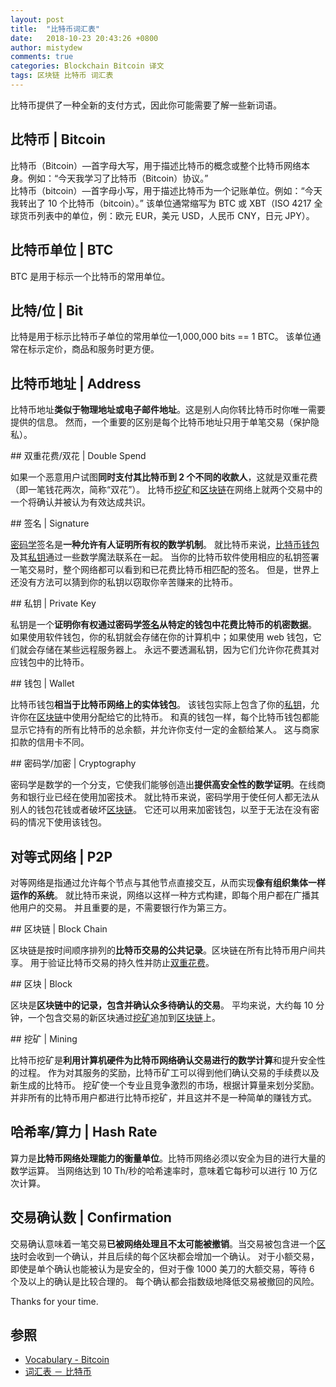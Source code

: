 ```yaml
---
layout: post
title:  "比特币词汇表"
date:   2018-10-23 20:43:26 +0800
author: mistydew
comments: true
categories: Blockchain Bitcoin 译文
tags: 区块链 比特币 词汇表
---
```

比特币提供了一种全新的支付方式，因此你可能需要了解一些新词语。

## 比特币 | Bitcoin

比特币（Bitcoin）—首字母大写，用于描述比特币的概念或整个比特币网络本身。例如：“今天我学习了比特币（Bitcoin）协议。”<br>
比特币（bitcoin）—首字母小写，用于描述比特币为一个记账单位。例如：“今天我转出了 10 个比特币（bitcoin）。”
该单位通常缩写为 BTC 或 XBT（ISO 4217 全球货币列表中的单位，例：欧元 EUR，美元 USD，人民币 CNY，日元 JPY）。

## 比特币单位 | BTC

BTC 是用于标示一个比特币的常用单位。

## 比特/位 | Bit

比特是用于标示比特币子单位的常用单位—1,000,000 bits == 1 BTC。
该单位通常在标示定价，商品和服务时更方便。

## 比特币地址 | Address

比特币地址**类似于物理地址或电子邮件地址**。这是别人向你转比特币时你唯一需要提供的信息。
然而，一个重要的区别是每个比特币地址只用于单笔交易（保护隐私）。

<p id="DoubleSpend-ref"></p>
## 双重花费/双花 | Double Spend

如果一个恶意用户试图**同时支付其比特币到 2 个不同的收款人**，这就是双重花费（即一笔钱花两次，简称“双花”）。
比特币[挖矿](#Mining-ref)和[区块链](#BlockChain-ref)在网络上就两个交易中的一个将确认并被认为有效达成共识。

<p id="Signature-ref"></p>
## 签名 | Signature

[密码学](#Cryptography-ref)签名是**一种允许有人证明所有权的数学机制**。
就比特币来说，[比特币钱包](#Wallet-ref)及其[私钥](#PrivateKey-ref)通过一些数学魔法联系在一起。
当你的比特币软件使用相应的私钥签署一笔交易时，整个网络都可以看到和已花费比特币相匹配的签名。
但是，世界上还没有方法可以猜到你的私钥以窃取你辛苦赚来的比特币。

<p id="PrivateKey-ref"></p>
## 私钥 | Private Key

私钥是一个**证明你有权通过密码学[签名](#Signature-ref)从特定的钱包中花费比特币的机密数据**。
如果使用软件钱包，你的私钥就会存储在你的计算机中；如果使用 web 钱包，它们就会存储在某些远程服务器上。
永远不要透漏私钥，因为它们允许你花费其对应钱包中的比特币。

<p id="Wallet-ref"></p>
## 钱包 | Wallet

比特币钱包**相当于比特币网络上的实体钱包**。
该钱包实际上包含了你的[私钥](#PrivateKey-ref)，允许你在[区块链](#BlockChain-ref)中使用分配给它的比特币。
和真的钱包一样，每个比特币钱包都能显示它持有的所有比特币的总余额，并允许你支付一定的金额给某人。
这与商家扣款的信用卡不同。

<p id="Cryptography-ref"></p>
## 密码学/加密 | Cryptography

密码学是数学的一个分支，它使我们能够创造出**提供高安全性的数学证明**。在线商务和银行业已经在使用加密技术。
就比特币来说，密码学用于使任何人都无法从别人的钱包花钱或者破坏[区块链](#BlockChain-ref)。
它还可以用来加密钱包，以至于无法在没有密码的情况下使用该钱包。

## 对等式网络 | P2P

对等网络是指通过允许每个节点与其他节点直接交互，从而实现**像有组织集体一样运作的系统**。
就比特币来说，网络以这样一种方式构建，即每个用户都在广播其他用户的交易。
并且重要的是，不需要银行作为第三方。

<p id="BlockChain-ref"></p>
## 区块链 | Block Chain

区块链是按时间顺序排列的**比特币交易的公共记录**。区块链在所有比特币用户间共享。
用于验证比特币交易的持久性并防止[双重花费](#DoubleSpend-ref)。

<p id="Block-ref"></p>
## 区块 | Block

区块是**区块链中的记录，包含并确认众多待确认的交易**。
平均来说，大约每 10 分钟，一个包含交易的新区块通过[挖矿](#Mining-ref)追加到[区块链](#BlockChain-ref)上。

<p id="Mining-ref"></p>
## 挖矿 | Mining

比特币挖矿是**利用计算机硬件为比特币网络确认交易进行的数学计算**和提升安全性的过程。
作为对其服务的奖励，比特币矿工可以得到他们确认交易的手续费以及新生成的比特币。
挖矿使一个专业且竞争激烈的市场，根据计算量来划分奖励。
并非所有的比特币用户都进行比特币挖矿，并且这并不是一种简单的赚钱方式。

## 哈希率/算力 | Hash Rate

算力是**比特币网络处理能力的衡量单位**。比特币网络必须以安全为目的进行大量的数学运算。
当网络达到 10 Th/秒的哈希速率时，意味着它每秒可以进行 10 万亿次计算。

## 交易确认数 | Confirmation

交易确认意味着一笔交易**已被网络处理且不太可能被撤销**。当交易被包含进一个[区块](#Block-ref)时会收到一个确认，并且后续的每个区块都会增加一个确认。
对于小额交易，即使是单个确认也能被认为是安全的，但对于像 1000 美刀的大额交易，等待 6 个及以上的确认是比较合理的。
每个确认都会指数级地降低交易被撤回的风险。

Thanks for your time.

## 参照

* [Vocabulary - Bitcoin](https://bitcoin.org/en/vocabulary)
* [词汇表 － 比特币](https://bitcoin.org/zh_CN/vocabulary)
